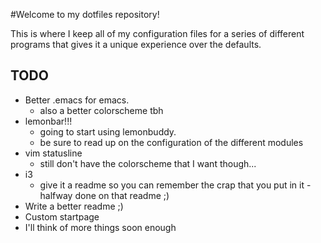 #Welcome to my dotfiles repository!

This is where I keep all of my configuration files for a series of different programs that gives it a unique experience over the defaults.
    
## TODO
- Better .emacs for emacs.
    - also a better colorscheme tbh
- lemonbar!!!
    - going to start using lemonbuddy. 
    - be sure to read up on the configuration of the different modules
- vim statusline
    - still don't have the colorscheme that I want though...
- i3 
    - give it a readme so you can remember the crap that you put in it
    -halfway done on that readme ;)
- Write a better readme ;)
- Custom startpage
- I'll think of more things soon enough 
